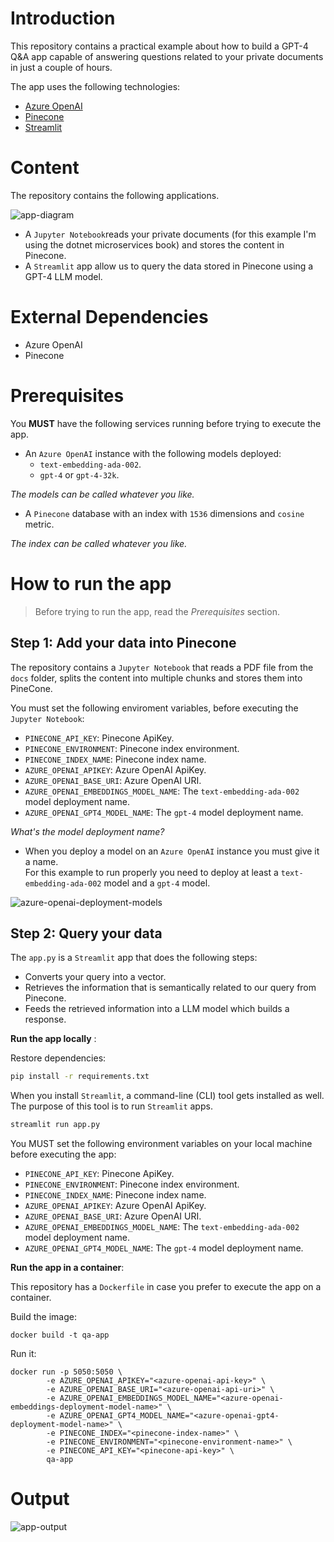 # Introduction

This repository contains a practical example about how to build a GPT-4 Q&A app capable of answering questions related to your private documents in just a couple of hours.

The app uses the following technologies:

- [Azure OpenAI](https://azure.microsoft.com/en-us/products/cognitive-services/openai-service)
- [Pinecone](https://www.pinecone.io/)
- [Streamlit](https://streamlit.io/)

# **Content**

The repository contains the following applications.

![app-diagram](https://raw.githubusercontent.com/karlospn/building-qa-app-with-openai-pinecone-and-streamlit/main/imgs/qa-gpt-app-diagram.png)


- A ``Jupyter Notebook``reads your private documents (for this example I'm using the dotnet microservices book) and stores the content in Pinecone.
- A ``Streamlit`` app allow us to query the data stored in Pinecone using a GPT-4 LLM model.


# **External Dependencies**
- Azure OpenAI
- Pinecone

# **Prerequisites**

You **MUST** have the following services running before trying to execute the app.

- An  ``Azure OpenAI`` instance with the following models deployed:
    - ``text-embedding-ada-002``.
    - ``gpt-4`` or ``gpt-4-32k``.

_The models can be called whatever you like._

 - A ``Pinecone`` database with an index with ``1536`` dimensions and ``cosine`` metric.

_The index can be called whatever you like._

# **How to run the app**

> Before trying to run the app, read the _Prerequisites_ section.

## **Step 1: Add your data into Pinecone**

The repository contains a ``Jupyter Notebook`` that reads a PDF file from the ``docs`` folder, splits the content into multiple chunks and stores them into PineCone.

You must set the following enviroment variables,  before executing the ``Jupyter Notebook``:

- ``PINECONE_API_KEY``: Pinecone ApiKey.
- ``PINECONE_ENVIRONMENT``: Pinecone index environment.
- ``PINECONE_INDEX_NAME``: Pinecone index name.
- ``AZURE_OPENAI_APIKEY``: Azure OpenAI ApiKey.
- ``AZURE_OPENAI_BASE_URI``: Azure OpenAI URI.
- ``AZURE_OPENAI_EMBEDDINGS_MODEL_NAME``: The ``text-embedding-ada-002`` model deployment name.
- ``AZURE_OPENAI_GPT4_MODEL_NAME``: The ``gpt-4`` model deployment name.

_What's the model deployment name?_    
- When you deploy a model on an ``Azure OpenAI`` instance you must give it a name.    
For this example to run properly you need to deploy at least a ``text-embedding-ada-002`` model and a ``gpt-4`` model.

![azure-openai-deployment-models](https://raw.githubusercontent.com/karlospn/building-qa-app-with-openai-pinecone-and-streamlit/main/imgs/qa-gpt-app-openai-deployments.png)

## **Step 2: Query your data**

The ``app.py`` is a ``Streamlit`` app that does the following steps:

- Converts your query into a vector.
- Retrieves the information that is semantically related to our query from Pinecone.
- Feeds the retrieved information into a LLM model which builds a response.

**Run the app locally** :    

Restore dependencies:
```bash
pip install -r requirements.txt
```
When you install ``Streamlit``, a command-line (CLI) tool gets installed as well. The purpose of this tool is to run ``Streamlit`` apps.
```bash
streamlit run app.py
```

You MUST set the following environment variables on your local machine before executing the app:

- ``PINECONE_API_KEY``: Pinecone ApiKey.
- ``PINECONE_ENVIRONMENT``: Pinecone index environment.
- ``PINECONE_INDEX_NAME``: Pinecone index name.
- ``AZURE_OPENAI_APIKEY``: Azure OpenAI ApiKey.
- ``AZURE_OPENAI_BASE_URI``: Azure OpenAI URI.
- ``AZURE_OPENAI_EMBEDDINGS_MODEL_NAME``: The ``text-embedding-ada-002`` model deployment name.
- ``AZURE_OPENAI_GPT4_MODEL_NAME``: The ``gpt-4`` model deployment name.

**Run the app in a container**:

This repository has a ``Dockerfile`` in case you prefer to execute the app on a container.

Build the image: 
```shell
docker build -t qa-app
```

Run it:
```
docker run -p 5050:5050 \
        -e AZURE_OPENAI_APIKEY="<azure-openai-api-key>" \
        -e AZURE_OPENAI_BASE_URI="<azure-openai-api-uri>" \
        -e AZURE_OPENAI_EMBEDDINGS_MODEL_NAME="<azure-openai-embeddings-deployment-model-name>" \
        -e AZURE_OPENAI_GPT4_MODEL_NAME="<azure-openai-gpt4-deployment-model-name>" \
        -e PINECONE_INDEX="<pinecone-index-name>" \
        -e PINECONE_ENVIRONMENT="<pinecone-environment-name>" \
        -e PINECONE_API_KEY="<pinecone-api-key>" \
        qa-app
```

# **Output**

![app-output](https://raw.githubusercontent.com/karlospn/building-qa-app-with-openai-pinecone-and-streamlit/main/imgs/qa-gpt-app-output.png)

